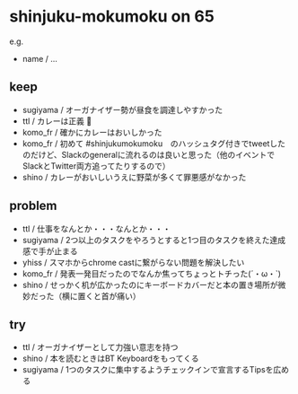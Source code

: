 # shinjuku-mokumoku on 65

e.g. 
- name / ...

## keep

- sugiyama / オーガナイザー勢が昼食を調達しやすかった
- ttl / カレーは正義 :curry: 
- komo_fr / 確かにカレーはおいしかった
- komo_fr / 初めて #shinjukumokumoku　のハッシュタグ付きでtweetしたのだけど、Slackのgeneralに流れるのは良いと思った（他のイベントでSlackとTwitter両方追ってたりするので）
- shino / カレーがおいしいうえに野菜が多くて罪悪感がなかった

## problem

- ttl / 仕事をなんとか・・・なんとか・・・
- sugiyama / 2つ以上のタスクをやろうとすると1つ目のタスクを終えた達成感で手が止まる
- yhiss / スマホからchrome castに繋がらない問題を解決したい
- komo_fr / 発表一発目だったのでなんか焦ってちょっとトチった(´・ω・`)
- shino / せっかく机が広かったのにキーボードカバーだと本の置き場所が微妙だった（横に置くと首が痛い）

## try

- ttl / オーガナイザーとして力強い意志を持つ
- shino / 本を読むときはBT Keyboardをもってくる
- sugiyama / 1つのタスクに集中するようチェックインで宣言するTipsを広める
